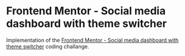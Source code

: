 # Frontend Mentor - Social media dashboard with theme switcher

Implementation of the [Frontend Mentor - Social media dashboard with theme switcher](https://www.frontendmentor.io/challenges/social-media-dashboard-with-theme-switcher-6oY8ozp_H) coding challange.